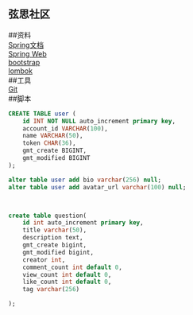 ## 弦思社区

##资料  
[Spring文档](spring.io/guides)  
[Spring Web](spring.io/guides/gs/serving-web-content/)  
[bootstrap](v3.bootcss.com/getting-started/)  
[lombok](projectlombok.org)   
##工具  
[Git](git-scm.com)  
##脚本  
```sql
CREATE TABLE user (
	id INT NOT NULL auto_increment primary key,
	account_id VARCHAR(100),
	name VARCHAR(50),
	token CHAR(36),
	gmt_create BIGINT,
	gmt_modified BIGINT
);

alter table user add bio varchar(256) null;
alter table user add avatar_url varchar(100) null;



create table question(
	id int auto_increment primary key,
	title varchar(50),
	description text,
	gmt_create bigint,
	gmt_modified bigint,
	creator int,
	comment_count int default 0,
	view_count int default 0,
	like_count int default 0,
	tag varchar(256)

);
```
